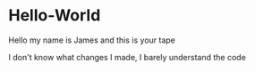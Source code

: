 # Hello-World

Hello my name is James and this is your tape

I don't know what changes I made, I barely understand the code
